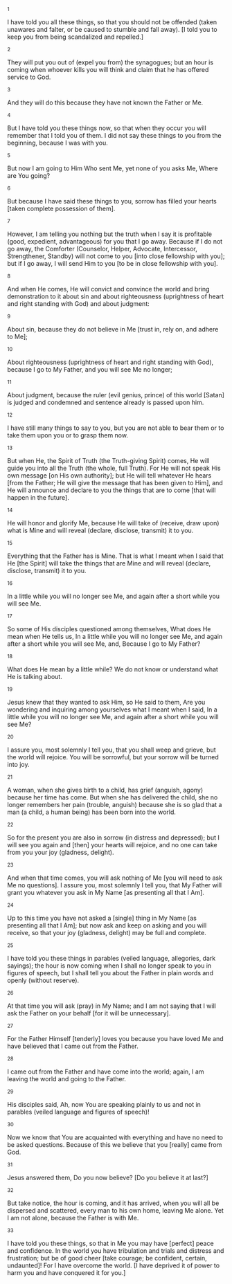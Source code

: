 <sup>1</sup> 

I have told you all these things, so that you should not be offended (taken unawares and falter, or be caused to stumble and fall away). [I told you to keep you from being scandalized and repelled.] 

<sup>2</sup> 

They will put you out of (expel you from) the synagogues; but an hour is coming when whoever kills you will think and claim that he has offered service to God. 

<sup>3</sup> 

And they will do this because they have not known the Father or Me. 

<sup>4</sup> 

But I have told you these things now, so that when they occur you will remember that I told you of them. I did not say these things to you from the beginning, because I was with you. 

<sup>5</sup> 

But now I am going to Him Who sent Me, yet none of you asks Me, Where are You going? 

<sup>6</sup> 

But because I have said these things to you, sorrow has filled your hearts [taken complete possession of them]. 

<sup>7</sup> 

However, I am telling you nothing but the truth when I say it is profitable (good, expedient, advantageous) for you that I go away. Because if I do not go away, the Comforter (Counselor, Helper, Advocate, Intercessor, Strengthener, Standby) will not come to you [into close fellowship with you]; but if I go away, I will send Him to you [to be in close fellowship with you]. 

<sup>8</sup> 

And when He comes, He will convict and convince the world and bring demonstration to it about sin and about righteousness (uprightness of heart and right standing with God) and about judgment: 

<sup>9</sup> 

About sin, because they do not believe in Me [trust in, rely on, and adhere to Me]; 

<sup>10</sup> 

About righteousness (uprightness of heart and right standing with God), because I go to My Father, and you will see Me no longer; 

<sup>11</sup> 

About judgment, because the ruler (evil genius, prince) of this world [Satan] is judged and condemned and sentence already is passed upon him. 

<sup>12</sup> 

I have still many things to say to you, but you are not able to bear them or to take them upon you or to grasp them now. 

<sup>13</sup> 

But when He, the Spirit of Truth (the Truth-giving Spirit) comes, He will guide you into all the Truth (the whole, full Truth). For He will not speak His own message [on His own authority]; but He will tell whatever He hears [from the Father; He will give the message that has been given to Him], and He will announce and declare to you the things that are to come [that will happen in the future]. 

<sup>14</sup> 

He will honor and glorify Me, because He will take of (receive, draw upon) what is Mine and will reveal (declare, disclose, transmit) it to you. 

<sup>15</sup> 

Everything that the Father has is Mine. That is what I meant when I said that He [the Spirit] will take the things that are Mine and will reveal (declare, disclose, transmit) it to you. 

<sup>16</sup> 

In a little while you will no longer see Me, and again after a short while you will see Me. 

<sup>17</sup> 

So some of His disciples questioned among themselves, What does He mean when He tells us, In a little while you will no longer see Me, and again after a short while you will see Me, and, Because I go to My Father? 

<sup>18</sup> 

What does He mean by a little while? We do not know or understand what He is talking about. 

<sup>19</sup> 

Jesus knew that they wanted to ask Him, so He said to them, Are you wondering and inquiring among yourselves what I meant when I said, In a little while you will no longer see Me, and again after a short while you will see Me? 

<sup>20</sup> 

I assure you, most solemnly I tell you, that you shall weep and grieve, but the world will rejoice. You will be sorrowful, but your sorrow will be turned into joy. 

<sup>21</sup> 

A woman, when she gives birth to a child, has grief (anguish, agony) because her time has come. But when she has delivered the child, she no longer remembers her pain (trouble, anguish) because she is so glad that a man (a child, a human being) has been born into the world. 

<sup>22</sup> 

So for the present you are also in sorrow (in distress and depressed); but I will see you again and [then] your hearts will rejoice, and no one can take from you your joy (gladness, delight). 

<sup>23</sup> 

And when that time comes, you will ask nothing of Me [you will need to ask Me no questions]. I assure you, most solemnly I tell you, that My Father will grant you whatever you ask in My Name [as presenting all that I Am]. 

<sup>24</sup> 

Up to this time you have not asked a [single] thing in My Name [as presenting all that I Am]; but now ask and keep on asking and you will receive, so that your joy (gladness, delight) may be full and complete. 

<sup>25</sup> 

I have told you these things in parables (veiled language, allegories, dark sayings); the hour is now coming when I shall no longer speak to you in figures of speech, but I shall tell you about the Father in plain words and openly (without reserve). 

<sup>26</sup> 

At that time you will ask (pray) in My Name; and I am not saying that I will ask the Father on your behalf [for it will be unnecessary]. 

<sup>27</sup> 

For the Father Himself [tenderly] loves you because you have loved Me and have believed that I came out from the Father. 

<sup>28</sup> 

I came out from the Father and have come into the world; again, I am leaving the world and going to the Father. 

<sup>29</sup> 

His disciples said, Ah, now You are speaking plainly to us and not in parables (veiled language and figures of speech)! 

<sup>30</sup> 

Now we know that You are acquainted with everything and have no need to be asked questions. Because of this we believe that you [really] came from God. 

<sup>31</sup> 

Jesus answered them, Do you now believe? [Do you believe it at last?] 

<sup>32</sup> 

But take notice, the hour is coming, and it has arrived, when you will all be dispersed and scattered, every man to his own home, leaving Me alone. Yet I am not alone, because the Father is with Me. 

<sup>33</sup> 

I have told you these things, so that in Me you may have [perfect] peace and confidence. In the world you have tribulation and trials and distress and frustration; but be of good cheer [take courage; be confident, certain, undaunted]! For I have overcome the world. [I have deprived it of power to harm you and have conquered it for you.]